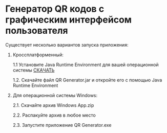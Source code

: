 # Генератор QR кодов с графическим интерфейсом пользователя

Существует несколько вариантов запуска приложения:
1. Кроссплатформенный:
   
   1.1 Установите Java Runtime Environment для вашей операционной системы [СКАЧАТЬ](https://www.java.com/en/download/manual.jsp)
   
   1.2. Скачайте файл QR Generator.jar и откройте его с помощью Java Runtime Environment
   
3. Для операционной системы Windows:
   
   2.1. Скачайте архив Windows App.zip
   
   2.2. Распакуйте архив в любое место
   
   2.3. Запустите приложение QR Generator.exe
